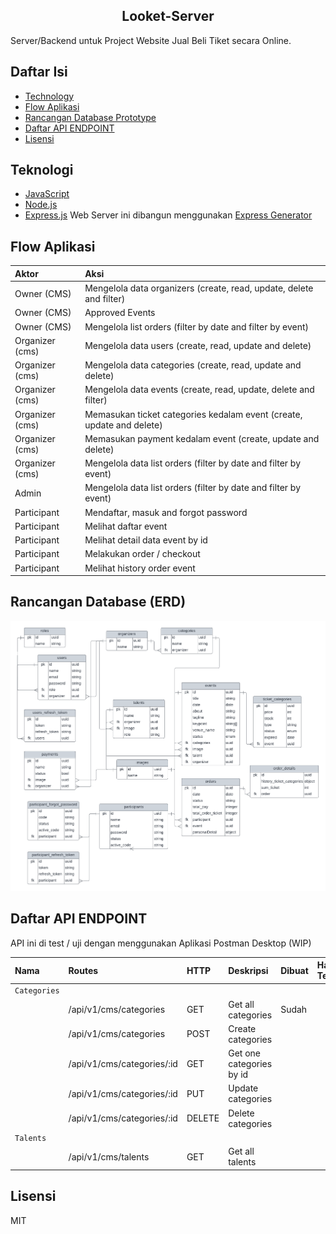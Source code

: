 <h2 align="center">Looket-Server</h2>

Server/Backend untuk Project Website Jual Beli Tiket secara Online.

## Daftar Isi

- [Technology](#technology)
- [Flow Aplikasi](#flow-aplikasi)
- [Rancangan Database Prototype](#rancangan-database-prototype)
- [Daftar API ENDPOINT](#daftar-api-endpoint)
- [Lisensi](#lisensi)

## Teknologi
- [JavaScript](https://www.javascript.com/)
- [Node.js](https://nodejs.org/en/)
- [Express.js](https://expressjs.com/)
Web Server ini dibangun menggunakan [Express Generator](https://expressjs.com/en/starter/generator.html)

## Flow Aplikasi

| Aktor           | Aksi                                                                    |
| :-------------- | :---------------------------------------------------------------------- |
| Owner (CMS)     | Mengelola data organizers (create, read, update, delete and filter)     |
| Owner (CMS)     | Approved Events                                                         |
| Owner (CMS)     | Mengelola list orders (filter by date and filter by event)              |
| Organizer (cms) | Mengelola data users (create, read, update and delete)                  |
| Organizer (cms) | Mengelola data categories (create, read, update and delete)             |
| Organizer (cms) | Mengelola data events (create, read, update, delete and filter)         |
| Organizer (cms) | Memasukan ticket categories kedalam event (create, update and delete)   |
| Organizer (cms) | Memasukan payment kedalam event (create, update and delete)             |
| Organizer (cms) | Mengelola data list orders (filter by date and filter by event)         |
| Admin           | Mengelola data list orders (filter by date and filter by event)         |
| Participant     | Mendaftar, masuk and forgot password                                    |
| Participant     | Melihat daftar event                                                    |
| Participant     | Melihat detail data event by id                                         |
| Participant     | Melakukan order / checkout                                              |
| Participant     | Melihat history order event                                             |

## Rancangan Database (ERD)

<img src="public/images/Looket-Project-ERD.png" >

## Daftar API ENDPOINT

API ini di test / uji dengan menggunakan Aplikasi Postman Desktop (WIP)

| Nama          | Routes                               | HTTP   | Deskripsi                         | Dibuat | Hasil Test | Middleware `Auth` |
| :------------ | :---------------------------------   | :----- | :-------------------------------- | :----- | :--------- | :---------------- |
| `Categories`                                                                                                                                |
|               | /api/v1/cms/categories               | GET    | Get all categories                | Sudah  |            | Ya                |
|               | /api/v1/cms/categories               | POST   | Create categories                 |        |            | Ya                |
|               | /api/v1/cms/categories/:id           | GET    | Get one categories by id          |        |            | Ya                |
|               | /api/v1/cms/categories/:id           | PUT    | Update categories                 |        |            | Ya                |
|               | /api/v1/cms/categories/:id           | DELETE | Delete categories                 |        |            | Ya                |
| `Talents`                                                                                                                                   |
|               | /api/v1/cms/talents                  | GET    | Get all talents                   |        |            | Ya                |

<!--
| `/api/auth/gmail-link`       | GET    | GET gmai link                               | Sudah  | OK         | Tidak             |
 -->

## Lisensi

MIT

